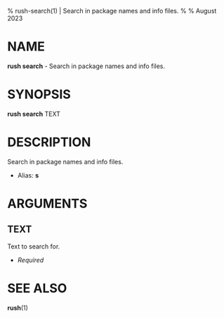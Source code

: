 % rush-search(1) | Search in package names and info files.
% 
% August 2023

NAME
==================================================

**rush search** - Search in package names and info files.

SYNOPSIS
==================================================

**rush search** TEXT

DESCRIPTION
==================================================

Search in package names and info files.

- Alias: **s**

ARGUMENTS
==================================================

TEXT
--------------------------------------------------

Text to search for.

- *Required*

SEE ALSO
==================================================

**rush**(1)



